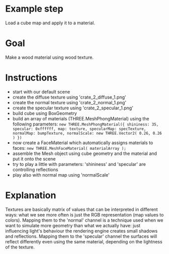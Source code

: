 Example step
============
Load a cube map and apply it to a material.

Goal
====
Make a wood material using wood texture. 

Instructions
============
- start with our default scene
- create the diffuse texture using 'crate_2_diffuse_1.png'
- create the normal texture using 'crate_2_normal_1.png'
- create the specular texture using 'crate_2_specular_1.png'
- build cube using BoxGeometry
- build an array of materials (THREE.MeshPhongMaterial) using the following parameters:
`new THREE.MeshPhongMaterial({
                shininess: 35,
                specular: 0xffffff,
                map: texture,
                specularMap: specTexture,
                normalMap: bumpTexture,
                normalScale: new THREE.Vector2( 0.26, 0.26 )
})`
- now create a FaceMaterial which automatically assigns materials to faces: ``new THREE.MeshFaceMaterial( materialArray );``
- assemble the Mesh object using cube geometry and the material and put it onto the scene
- try to play a little with parameters: 'shininess' and 'specular' are controlling reflections
- play also with normal map using 'normalScale'


Explanation
===========
Textures are basically matrix of values that can be interpreted in different ways: what we see more often is just the RGB
representation (map values to colors).
Mapping them to the 'normal' channel is a technique used when we want to simulate more geometry than what we actually have: just
influencing light's behaviour the rendering engine creates small shadows and reflections.
Mapping them to the 'specular' channel the surfaces will reflect differently even using the same material, depending on the
lightness of the texture.